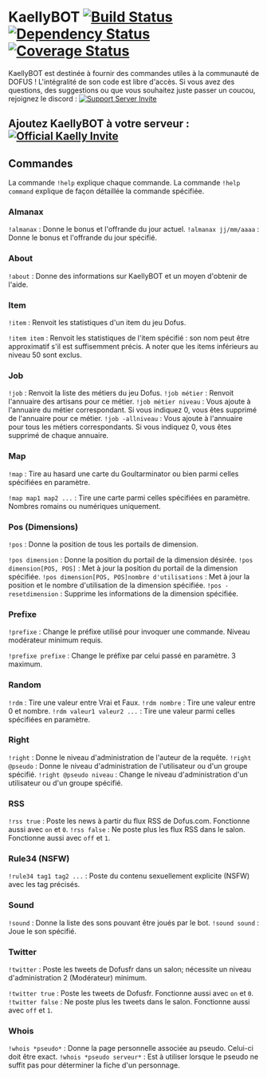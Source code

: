# KaellyBOT [![Build Status](https://travis-ci.org/Kaysoro/KaellyBot.svg?branch=master)](https://travis-ci.org/Kaysoro/KaellyBot) [![Dependency Status](https://www.versioneye.com/user/projects/587eb975452b8300313609ee/badge.svg?style=flat)](https://www.versioneye.com/user/projects/587eb975452b8300313609ee) [![Coverage Status](https://coveralls.io/repos/github/Kaysoro/KaellyBot/badge.svg?branch=master)](https://coveralls.io/github/Kaysoro/KaellyBot?branch=master)
KaellyBOT est destinée à fournir des commandes utiles à la communauté de DOFUS ! L'intégralité de son code est libre d'accès. Si vous avez des questions, des suggestions ou que vous souhaitez juste passer un coucou, rejoignez le discord : [![Support Server Invite](https://img.shields.io/badge/Join-KaellyBOT%20Support-7289DA.svg?style=flat)](https://discord.gg/CyJCFDk)

## Ajoutez KaellyBOT à votre serveur : [![Official Kaelly Invite](https://img.shields.io/badge/Add-KaellyBOT-0199FE.svg?style=flat)](https://discordapp.com/oauth2/authorize?&client_id=202916641414184960&scope=bot)

## Commandes

La commande `!help` explique chaque commande.
La commande `!help command` explique de façon détaillée la commande spécifiée.

### Almanax

`!almanax` : Donne le bonus et l'offrande du jour actuel.
`!almanax jj/mm/aaaa` : Donne le bonus et l'offrande du jour spécifié.

### About

`!about` : Donne des informations sur KaellyBOT et un moyen d'obtenir de l'aide.

### Item

`!item` : Renvoit les statistiques d'un item du jeu Dofus.

`!item item` : Renvoit les statistiques de l'item spécifié : son nom peut être approximatif s'il est suffisemment précis. A noter que les items inférieurs au niveau 50 sont exclus.

### Job

`!job` : Renvoit la liste des métiers du jeu Dofus.
`!job métier` : Renvoit l'annuaire des artisans pour ce métier.
`!job métier niveau` : Vous ajoute à l'annuaire du métier correspondant. Si vous indiquez 0, vous êtes supprimé de l'annuaire pour ce métier.
`!job -allniveau` : Vous ajoute à l'annuaire pour tous les métiers correspondants. Si vous indiquez 0, vous êtes supprimé de chaque annuaire.

### Map

`!map` : Tire au hasard une carte du Goultarminator ou bien parmi celles spécifiées en paramètre.

`!map map1 map2 ...` : Tire une carte parmi celles spécifiées en paramètre. Nombres romains ou numériques uniquement.

### Pos (Dimensions)

`!pos` : Donne la position de tous les portails de dimension.

`!pos dimension` : Donne la position du portail de la dimension désirée.
`!pos dimension[POS, POS]` : Met à jour la position du portail de la dimension spécifiée.
`!pos dimension[POS, POS]nombre d'utilisations` : Met à jour la position et le nombre d'utilisation de la dimension spécifiée.
`!pos -resetdimension` : Supprime les informations de la dimension spécifiée.

### Prefixe

`!prefixe` : Change le préfixe utilisé pour invoquer une commande. Niveau modérateur minimum requis.

`!prefixe prefixe` : Change le préfixe par celui passé en paramètre. 3 maximum.

### Random

`!rdm` : Tire une valeur entre Vrai et Faux.
`!rdm nombre` : Tire une valeur entre 0 et nombre.
`!rdm valeur1 valeur2 ...` : Tire une valeur parmi celles spécifiées en paramètre.

### Right

`!right` : Donne le niveau d'administration de l'auteur de la requête.
`!right @pseudo` : Donne le niveau d'administration de l'utilisateur ou d'un groupe spécifié.
`!right @pseudo niveau` : Change le niveau d'administration d'un utilisateur ou d'un groupe spécifié.

### RSS

`!rss true` : Poste les news à partir du flux RSS de Dofus.com. Fonctionne aussi avec `on` et `0`.
`!rss false` : Ne poste plus les flux RSS dans le salon. Fonctionne aussi avec `off` et `1`.

### Rule34 (NSFW)

`!rule34 tag1 tag2 ...` : Poste du contenu sexuellement explicite (NSFW) avec les tag précisés.

### Sound

`!sound` : Donne la liste des sons pouvant être joués par le bot.
`!sound sound` : Joue le son spécifié.

### Twitter

`!twitter` : Poste les tweets de Dofusfr dans un salon; nécessite un niveau d'administration 2 (Modérateur) minimum.

`!twitter true` : Poste les tweets de Dofusfr. Fonctionne aussi avec `on` et `0`.
`!twitter false` : Ne poste plus les tweets dans le salon. Fonctionne aussi avec `off` et `1`.

### Whois

`!whois *pseudo*` : Donne la page personnelle associée au pseudo. Celui-ci doit être exact.
`!whois *pseudo serveur*` : Est à utiliser lorsque le pseudo ne suffit pas pour déterminer la fiche d'un personnage.
